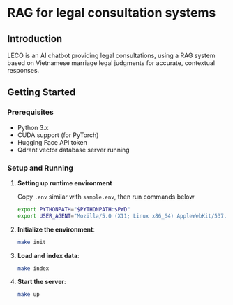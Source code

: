 # RAG for legal consultation systems

## Introduction

LECO is an AI chatbot providing legal consultations, using a RAG system based on Vietnamese marriage legal judgments for accurate, contextual responses.

## Getting Started

### Prerequisites

- Python 3.x
- CUDA support (for PyTorch)
- Hugging Face API token
- Qdrant vector database server running

### Setup and Running

1. **Setting up runtime environment**
   
   Copy `.env` similar with `sample.env`, then run commands below
   ```bash
   export PYTHONPATH="$PYTHONPATH:$PWD"
   export USER_AGENT="Mozilla/5.0 (X11; Linux x86_64) AppleWebKit/537.36 (KHTML, like Gecko) Chrome/114.0.0.0 Safari/537.36"
   ```

2. **Initialize the environment**:
   ```bash
   make init
   ```

3. **Load and index data**:
   ```bash
   make index
   ```

4. **Start the server**:
   ```bash
   make up
   ```
